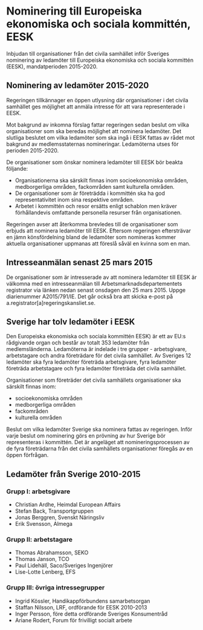 # Nominering till Europeiska ekonomiska och sociala kommittén, EESK

Inbjudan till organisationer från det civila samhället inför Sveriges nominering av ledamöter till Europeiska ekonomiska och sociala kommittén (EESK), mandatperioden 2015\-2020\.


## Nominering av ledamöter 2015\-2020

Regeringen tillkännager en öppen utlysning där organisationer i det civila samhället ges möjlighet att anmäla intresse för att vara representerade i EESK.

Mot bakgrund av inkomna förslag fattar regeringen sedan beslut om vilka organisationer som ska beredas möjlighet att nominera ledamöter. Det slutliga beslutet om vilka ledamöter som ska ingå i EESK fattas av rådet mot bakgrund av medlemsstaternas nomineringar. Ledamöterna utses för perioden 2015\-2020\.

De organisationer som önskar nominera ledamöter till EESK bör beakta följande:

* Organisationerna ska särskilt finnas inom socioekonomiska områden, medborgerliga områden, fackområden samt kulturella områden.
* De organisationer som är företrädda i kommittén ska ha god representativitet inom sina respektive områden.
* Arbetet i kommittén och resor ersätts enligt schablon men kräver förhållandevis omfattande personella resurser från organisationen.

Regeringen avser att återkomma brevledes till de organisationer som erbjuds att nominera ledamöter till EESK. Eftersom regeringen eftersträvar en jämn könsfördelning bland de ledamöter som nomineras kommer aktuella organisationer uppmanas att föreslå såväl en kvinna som en man.

## Intresseanmälan senast 25 mars 2015

De organisationer som är intresserade av att nominera ledamöter till EESK är välkomna med en intresseanmälan till Arbetsmarknadsdepartementets registrator via länken nedan senast onsdagen den 25 mars 2015\. Uppge diarienummer A2015/791/IE. Det går också bra att skicka e\-post på a.registrator\[a]regeringskansliet.se.

## Sverige har tolv ledamöter i EESK

Den Europeiska ekonomiska och sociala kommittén EESK) är ett av EU:s rådgivande organ och består av totalt 353 ledamöter från medlemsländerna. Ledamöterna är indelade i tre grupper \- arbetsgivare, arbetstagare och andra företrädare för det civila samhället. Av Sveriges 12 ledamöter ska fyra ledamöter företräda arbetsgivare, fyra ledamöter företräda arbetstagare och fyra ledamöter företräda det civila samhället.

Organisationer som företräder det civila samhällets organisationer ska särskilt finnas inom:

* socioekonomiska områden
* medborgerliga områden
* fackområden
* kulturella områden

Beslut om vilka ledamöter Sverige ska nominera fattas av regeringen. Inför varje beslut om nominering görs en prövning av hur Sverige bör representeras i kommittén. Det är angeläget att nomineringsprocessen av de fyra företrädarna från det civila samhällets organisationer föregås av en öppen förfrågan.

## Ledamöter från Sverige 2010\-2015

### Grupp I: arbetsgivare

* Christian Ardhe, Heimdal European Affairs
* Stefan Back, Transportgruppen
* Jonas Berggren, Svenskt Näringsliv
* Erik Svensson, Almega

### Grupp II: arbetstagare

* Thomas Abrahamsson, SEKO
* Thomas Janson, TCO
* Paul Lidehäll, Saco/Sveriges Ingenjörer
* Lise\-Lotte Lenberg, EFS

### Grupp III: övriga intressegrupper

* Ingrid Kössler, Handikappförbundens samarbetsorgan
* Staffan Nilsson, LRF, ordförande för EESK 2010\-2013
* Inger Persson, före detta ordförande Sveriges Konsumentråd
* Ariane Rodert, Forum för frivilligt socialt arbete
